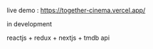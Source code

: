 live demo : https://together-cinema.vercel.app/

in development

reactjs + redux + nextjs + tmdb api
